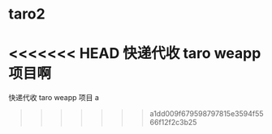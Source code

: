 # taro2

<<<<<<< HEAD
快递代收 taro weapp 项目啊
=======
快递代收 taro weapp 项目 a
>>>>>>> a1dd009f679598797815e3594f5566f12f2c3b25
